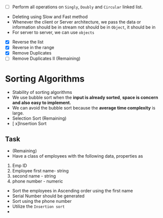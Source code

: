 # 
- [ ] Perform all operations on `Singly`, `Doubly` and `Circular` linked list. 
- Deleting using Slow and Fast method
- Whenever the client or Server architecture, we pass the data or information should be in stream not should be in `Object`, it should be in 
- For server to server, we can use `objects`
- [x] Reverse the list
- [x] Reverse in the range
- [x] Remove Duplicates
- [ ] Remove Duplicates II (Remaining)
# Sorting Algorithms 
- Stability of sorting algorithms
- We use bubble sort when the **input is already sorted**, **space is concern and also easy to implement.** 
- We can avoid the bubble sort because the **average time complexity** is large. 
- Selection Sort (Remaining)
- [ x]Insertion Sort 
## Task 
- (Remaining)
- Have a class of employees with the following data, properties as 
1. Emp ID
2. Employee first name- string
2. second name - string
3. phone number - numeric
- Sort the employees in Ascending order using the first name
- Serial Number should be generated
- Sort using the phone number
- Utilize the `Insertion sort`
- 